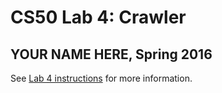 # CS50 Lab 4: Crawler
## YOUR NAME HERE, Spring 2016

See [Lab 4 instructions](http://www.cs.dartmouth.edu/~cs50/Labs/Lab4.html)
for more information.
